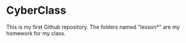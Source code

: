 # CyberClass
This is my first Github repository. The folders named "lesson*" are
my homework for my class.
